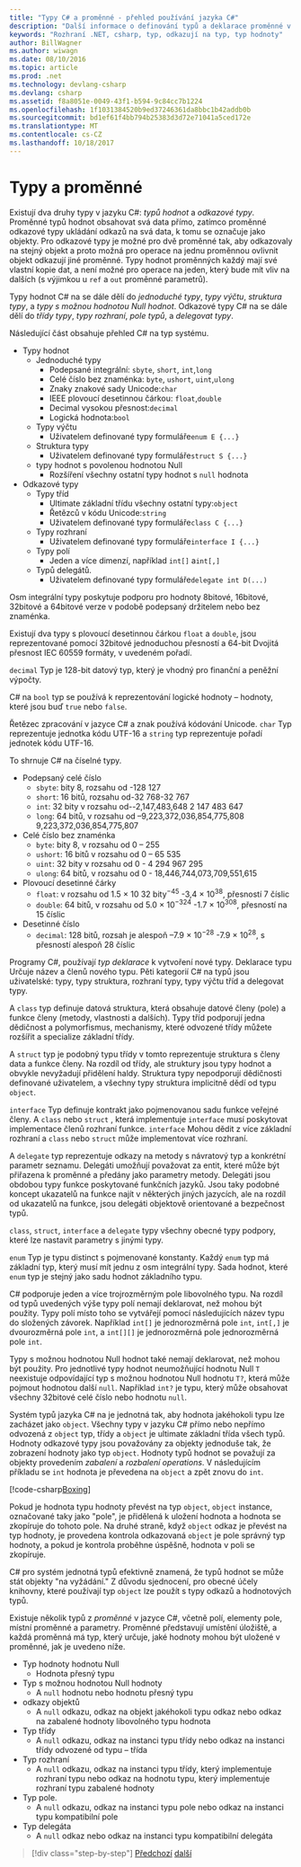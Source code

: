 ```yaml
---
title: "Typy C# a proměnné - přehled používání jazyka C#"
description: "Další informace o definování typů a deklarace proměnné v jazyce C#"
keywords: "Rozhraní .NET, csharp, typ, odkazují na typ, typ hodnoty"
author: BillWagner
ms.author: wiwagn
ms.date: 08/10/2016
ms.topic: article
ms.prod: .net
ms.technology: devlang-csharp
ms.devlang: csharp
ms.assetid: f8a8051e-0049-43f1-b594-9c84cc7b1224
ms.openlocfilehash: 1f1031384520b9ed37246361da8bbc1b42addb0b
ms.sourcegitcommit: bd1ef61f4bb794b25383d3d72e71041a5ced172e
ms.translationtype: MT
ms.contentlocale: cs-CZ
ms.lasthandoff: 10/18/2017
---
```

# <a name="types-and-variables"></a>Typy a proměnné

Existují dva druhy typy v jazyku C#: *typů hodnot* a *odkazové typy*. Proměnné typů hodnot obsahovat svá data přímo, zatímco proměnné odkazové typy ukládání odkazů na svá data, k tomu se označuje jako objekty. Pro odkazové typy je možné pro dvě proměnné tak, aby odkazovaly na stejný objekt a proto možná pro operace na jednu proměnnou ovlivnit objekt odkazují jiné proměnné. Typy hodnot proměnných každý mají své vlastní kopie dat, a není možné pro operace na jeden, který bude mít vliv na dalších (s výjimkou u `ref` a `out` proměnné parametrů).

Typy hodnot C# na se dále dělí do *jednoduché typy*, *typy výčtu*, *struktura typy*, a *typy s možnou hodnotou Null hodnot*. Odkazové typy C# na se dále dělí do *třídy typy*, *typy rozhraní*, *pole typů*, a *delegovat typy*.

Následující část obsahuje přehled C# na typ systému.

* Typy hodnot
    - Jednoduché typy
        * Podepsané integrální: `sbyte`, `short`, `int`,`long`
        * Celé číslo bez znaménka: `byte`, `ushort`, `uint`,`ulong`
        * Znaky znakové sady Unicode:`char`
        * IEEE plovoucí desetinnou čárkou: `float`,`double`
        * Decimal vysokou přesnost:`decimal`
        * Logická hodnota:`bool`
    - Typy výčtu
        * Uživatelem definované typy formuláře`enum E {...}`
    - Struktura typy
        * Uživatelem definované typy formuláře`struct S {...}`
    - typy hodnot s povolenou hodnotou Null
        * Rozšíření všechny ostatní typy hodnot s `null` hodnota
* Odkazové typy
    - Typy tříd
        * Ultimate základní třídu všechny ostatní typy:`object`
        * Řetězců v kódu Unicode:`string`
        * Uživatelem definované typy formuláře`class C {...}`
    - Typy rozhraní
        * Uživatelem definované typy formuláře`interface I {...}`
    - Typy polí
        * Jeden a více dimenzí, například `int[]` a`int[,]`
    - Typů delegátů.
        * Uživatelem definované typy formuláře`delegate int D(...)`

Osm integrální typy poskytuje podporu pro hodnoty 8bitové, 16bitové, 32bitové a 64bitové verze v podobě podepsaný držitelem nebo bez znaménka.

Existují dva typy s plovoucí desetinnou čárkou `float` a `double`, jsou reprezentované pomocí 32bitové jednoduchou přesností a 64-bit Dvojitá přesnost IEC 60559 formáty, v uvedeném pořadí.

`decimal` Typ je 128-bit datový typ, který je vhodný pro finanční a peněžní výpočty.

C# na `bool` typ se používá k reprezentování logické hodnoty – hodnoty, které jsou buď `true` nebo `false`.

Řetězec zpracování v jazyce C# a znak používá kódování Unicode. `char` Typ reprezentuje jednotka kódu UTF-16 a `string` typ reprezentuje pořadí jednotek kódu UTF-16.

To shrnuje C# na číselné typy.

* Podepsaný celé číslo
    - `sbyte`: bity 8, rozsahu od -128 127
    - `short`: 16 bitů, rozsahu od-32 768-32 767
    - `int`: 32 bity v rozsahu od--2,147,483,648 2 147 483 647
    - `long`: 64 bitů, v rozsahu od –9,223,372,036,854,775,808 9,223,372,036,854,775,807
* Celé číslo bez znaménka
    - `byte`: bity 8, v rozsahu od 0 – 255
    - `ushort`: 16 bitů v rozsahu od 0 – 65 535
    - `uint`: 32 bity v rozsahu od 0 - 4 294 967 295
    - `ulong`: 64 bitů, v rozsahu od 0 - 18,446,744,073,709,551,615
* Plovoucí desetinné čárky
    - `float`: v rozsahu od 1.5 × 10 32 bity<sup>−45</sup> -3,4 × 10<sup>38</sup>, přesností 7 číslic
    - `double`: 64 bitů, v rozsahu od 5.0 × 10<sup>−324</sup> -1.7 × 10<sup>308</sup>, přesností na 15 číslic
* Desetinné číslo
    - `decimal`: 128 bitů, rozsah je alespoň –7.9 × 10<sup>−28</sup> -7.9 × 10<sup>28</sup>, s přesností alespoň 28 číslic
    
Programy C#, používají *typ deklarace* k vytvoření nové typy. Deklarace typu Určuje název a členů nového typu. Pěti kategorií C# na typů jsou uživatelské: typy, typy struktura, rozhraní typy, typy výčtu tříd a delegovat typy.

A `class` typ definuje datová struktura, která obsahuje datové členy (pole) a funkce členy (metody, vlastnosti a dalších). Typy tříd podporují jedna dědičnost a polymorfismus, mechanismy, které odvozené třídy můžete rozšířit a specialize základní třídy.

A `struct` typ je podobný typu třídy v tomto reprezentuje struktura s členy data a funkce členy. Na rozdíl od třídy, ale struktury jsou typy hodnot a obvykle nevyžadují přidělení haldy. Struktura typy nepodporují dědičnosti definované uživatelem, a všechny typy struktura implicitně dědí od typu `object`.

`interface` Typ definuje kontrakt jako pojmenovanou sadu funkce veřejné členy. A `class` nebo `struct` , která implementuje `interface` musí poskytovat implementace členů rozhraní funkce. `interface` Mohou dědit z více základní rozhraní a `class` nebo `struct` může implementovat více rozhraní.

A `delegate` typ reprezentuje odkazy na metody s návratový typ a konkrétní parametr seznamu. Delegáti umožňují považovat za entit, které může být přiřazena k proměnné a předány jako parametry metody. Delegáti jsou obdobou typy funkce poskytované funkčních jazyků. Jsou taky podobné koncept ukazatelů na funkce najít v některých jiných jazycích, ale na rozdíl od ukazatelů na funkce, jsou delegáti objektově orientované a bezpečnost typů.

`class`, `struct`, `interface` a `delegate` typy všechny obecné typy podpory, které lze nastavit parametry s jinými typy.

`enum` Typ je typu distinct s pojmenované konstanty. Každý `enum` typ má základní typ, který musí mít jednu z osm integrální typy. Sada hodnot, které `enum` typ je stejný jako sadu hodnot základního typu.

C# podporuje jeden a více trojrozměrným pole libovolného typu. Na rozdíl od typů uvedených výše typy polí nemají deklarovat, než mohou být použity. Typy polí místo toho se vytvářejí pomocí následujících název typu do složených závorek. Například `int[]` je jednorozměrná pole `int`, `int[,]` je dvourozměrná pole `int`, a `int[][]` je jednorozměrná pole jednorozměrná pole `int`.

Typy s možnou hodnotou Null hodnot také nemají deklarovat, než mohou být použity. Pro jednotlivé typy hodnot neumožňující hodnotu Null `T` neexistuje odpovídající typ s možnou hodnotou Null hodnotu `T?`, která může pojmout hodnotou další `null`. Například `int?` je typu, který může obsahovat všechny 32bitové celé číslo nebo hodnotu `null`.

Systém typů jazyka C# na je jednotná tak, aby hodnota jakéhokoli typu lze zacházet jako `object`. Všechny typy v jazyku C# přímo nebo nepřímo odvozená z `object` typ, třídy a `object` je ultimate základní třída všech typů. Hodnoty odkazové typy jsou považovány za objekty jednoduše tak, že zobrazení hodnoty jako typ `object`. Hodnoty typů hodnot se považují za objekty provedením *zabalení* a *rozbalení operations*. V následujícím příkladu se `int` hodnota je převedena na `object` a zpět znovu do `int`.

[!code-csharp[Boxing](../../../samples/snippets/csharp/tour/types-and-variables/Program.cs#L1-L10)]

Pokud je hodnota typu hodnoty převést na typ `object`, `object` instance, označované taky jako "pole", je přidělená k uložení hodnota a hodnota se zkopíruje do tohoto pole. Na druhé straně, když `object` odkaz je převést na typ hodnoty, je provedena kontrola odkazovaná `object` je pole správný typ hodnoty, a pokud je kontrola proběhne úspěšně, hodnota v poli se zkopíruje.

C# pro systém jednotná typů efektivně znamená, že typů hodnot se může stát objekty "na vyžádání." Z důvodu sjednocení, pro obecné účely knihovny, které používají typ `object` lze použít s typy odkazů a hodnotových typů.

Existuje několik typů z *proměnné* v jazyce C#, včetně polí, elementy pole, místní proměnné a parametry. Proměnné představují umístění úložiště, a každá proměnná má typ, který určuje, jaké hodnoty mohou být uložené v proměnné, jak je uvedeno níže.

* Typ hodnoty hodnotu Null
    - Hodnota přesný typu
* Typ s možnou hodnotou Null hodnoty
    - A `null` hodnotu nebo hodnotu přesný typu
* odkazy objektů
    - A `null` odkazu, odkaz na objekt jakéhokoli typu odkaz nebo odkaz na zabalené hodnoty libovolného typu hodnota
* Typ třídy
    - A `null` odkazu, odkaz na instanci typu třídy nebo odkaz na instanci třídy odvozené od typu – třída
* Typ rozhraní
    - A `null` odkazu, odkaz na instanci typu třídy, který implementuje rozhraní typu nebo odkaz na hodnotu typu, který implementuje rozhraní typu zabalené hodnoty
* Typ pole.
    - A `null` odkazu, odkaz na instanci typu pole nebo odkaz na instanci typu kompatibilní pole
* Typ delegáta
    - A `null` odkaz nebo odkaz na instanci typu kompatibilní delegáta

>[!div class="step-by-step"]
[Předchozí](program-structure.md)
[další](expressions.md)
